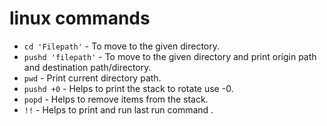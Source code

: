 # linux commands
- `cd 'Filepath'` - To move to the given directory.
- `pushd 'filepath'` - To move to the given directory and print origin path and destination path/directory.
- `pwd` - Print current directory path.
- `pushd +0` - Helps to print the stack to rotate use -0.
- `popd` - Helps to remove items from the stack.
- `!!` - Helps to print and run last run command .